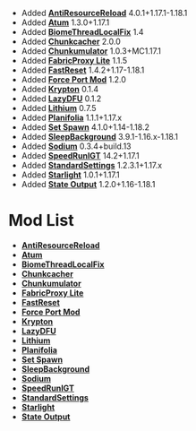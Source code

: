 - Added **[AntiResourceReload](https://github.com/Minecraft-Java-Edition-Speedrunning/antiresourcereload)** 4.0.1+1.17.1-1.18.1
- Added **[Atum](https://github.com/KingContaria/atum-rewrite)** 1.3.0+1.17.1
- Added **[BiomeThreadLocalFix](https://github.com/RedLime/BiomeThreadLocalFix)** 1.4
- Added **[Chunkcacher](https://github.com/Minecraft-Java-Edition-Speedrunning/chunkcacher)** 2.0.0
- Added **[Chunkumulator](https://github.com/DuncanRuns/Chunkumulator)** 1.0.3+MC1.17.1
- Added **[FabricProxy Lite](https://github.com/OKTW-Network/FabricProxy-Lite)** 1.1.5
- Added **[FastReset](https://github.com/KingContaria/FastReset)** 1.4.2+1.17-1.18.1
- Added **[Force Port Mod](https://github.com/DuncanRuns/Force-Port-Mod)** 1.2.0
- Added **[Krypton](https://github.com/astei/krypton)** 0.1.4
- Added **[LazyDFU](https://github.com/astei/lazydfu)** 0.1.2
- Added **[Lithium](https://github.com/CaffeineMC/lithium-fabric)** 0.7.5
- Added **[Planifolia](https://github.com/tildejustin/planifolia)** 1.1.1+1.17.x
- Added **[Set Spawn](https://github.com/Minecraft-Java-Edition-Speedrunning/set-spawn)** 4.1.0+1.14-1.18.2
- Added **[SleepBackground](https://github.com/RedLime/SleepBackground)** 3.9.1-1.16.x-1.18.1
- Added **[Sodium](https://github.com/Minecraft-Java-Edition-Speedrunning/sodium)** 0.3.4+build.13
- Added **[SpeedRunIGT](https://github.com/RedLime/SpeedRunIGT)** 14.2+1.17.1
- Added **[StandardSettings](https://github.com/KingContaria/StandardSettings)** 1.2.3.1+1.17.x
- Added **[Starlight](https://github.com/PaperMC/Starlight)** 1.0.1+1.17.1
- Added **[State Output](https://github.com/tildejustin/state-output)** 1.2.0+1.16-1.18.1

# Mod List
- **[AntiResourceReload](https://github.com/Minecraft-Java-Edition-Speedrunning/antiresourcereload)**
- **[Atum](https://github.com/KingContaria/atum-rewrite)**
- **[BiomeThreadLocalFix](https://github.com/RedLime/BiomeThreadLocalFix)**
- **[Chunkcacher](https://github.com/Minecraft-Java-Edition-Speedrunning/chunkcacher)**
- **[Chunkumulator](https://github.com/DuncanRuns/Chunkumulator)**
- **[FabricProxy Lite](https://github.com/OKTW-Network/FabricProxy-Lite)**
- **[FastReset](https://github.com/KingContaria/FastReset)**
- **[Force Port Mod](https://github.com/DuncanRuns/Force-Port-Mod)**
- **[Krypton](https://github.com/astei/krypton)**
- **[LazyDFU](https://github.com/astei/lazydfu)**
- **[Lithium](https://github.com/CaffeineMC/lithium-fabric)**
- **[Planifolia](https://github.com/tildejustin/planifolia)**
- **[Set Spawn](https://github.com/Minecraft-Java-Edition-Speedrunning/set-spawn)**
- **[SleepBackground](https://github.com/RedLime/SleepBackground)**
- **[Sodium](https://github.com/Minecraft-Java-Edition-Speedrunning/sodium)**
- **[SpeedRunIGT](https://github.com/RedLime/SpeedRunIGT)**
- **[StandardSettings](https://github.com/KingContaria/StandardSettings)**
- **[Starlight](https://github.com/PaperMC/Starlight)**
- **[State Output](https://github.com/tildejustin/state-output)**
